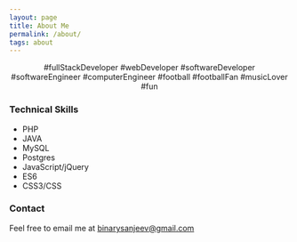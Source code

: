 ```yaml
---
layout: page
title: About Me
permalink: /about/
tags: about
---
```



<center>
#fullStackDeveloper #webDeveloper #softwareDeveloper #softwareEngineer #computerEngineer #football #footballFan #musicLover #fun
</center>

### Technical Skills

* PHP
* JAVA
* MySQL
* Postgres
* JavaScript/jQuery
* ES6
* CSS3/CSS

### Contact
Feel free to email me at <a href="mailto:binarysanjeev@gmail.com">binarysanjeev@gmail.com</a>